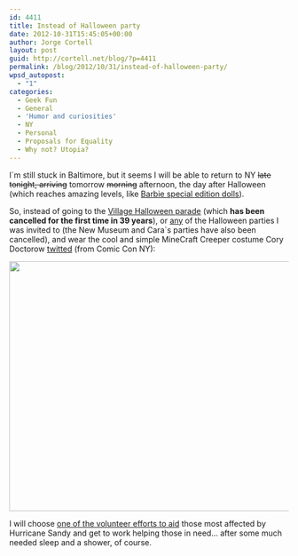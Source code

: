 ```yaml
---
id: 4411
title: Instead of Halloween party
date: 2012-10-31T15:45:05+00:00
author: Jorge Cortell
layout: post
guid: http://cortell.net/blog/?p=4411
permalink: /blog/2012/10/31/instead-of-halloween-party/
wpsd_autopost:
  - "1"
categories:
  - Geek Fun
  - General
  - 'Humor and curiosities'
  - NY
  - Personal
  - Proposals for Equality
  - Why not? Utopia?
---
```

I`m still stuck in Baltimore, but it seems I will be able to return to NY <del>late tonight, arriving</del> tomorrow <del>morning</del> afternoon, the day after Halloween (which reaches amazing levels, like <a title="http://www.barbiecollector.com/shop/doll/haunted-beauty-ghost-barbie-doll-w7819" href="http://www.barbiecollector.com/shop/doll/haunted-beauty-ghost-barbie-doll-w7819" target="_blank">Barbie special edition dolls</a>).

So, instead of going to the <a title="http://halloween-nyc.com/" href="http://halloween-nyc.com/" target="_blank">Village Halloween parade</a> (which **has been cancelled for the first time in 39 years**), or <a title="http://www.newmuseum.org/calendar/view/new-museum-costume-party" href="http://www.newmuseum.org/calendar/view/new-museum-costume-party" target="_blank">any</a> of the Halloween parties I was invited to (the New Museum and Cara`s parties have also been cancelled), and wear the cool and simple MineCraft Creeper costume Cory Doctorow <a title="https://twitter.com/doctorow/status/256847189479919616/photo/1" href="https://twitter.com/doctorow/status/256847189479919616/photo/1" target="_blank">twitted</a> (from Comic Con NY):

<img class="aligncenter" title="Creeper!" src="https://pbs.twimg.com/media/A5CBKHLCEAAjUq3.jpg" alt="" width="600" height="450" />

I will choose <a title="http://www.huffingtonpost.com/2012/10/30/hurricane-sandy-how-to-help_n_2045622.html?1351627814&ncid=edlinkusaolp00000009" href="http://www.huffingtonpost.com/2012/10/30/hurricane-sandy-how-to-help_n_2045622.html?1351627814&ncid=edlinkusaolp00000009" target="_blank">one of the volunteer efforts to aid</a> those most affected by Hurricane Sandy and get to work helping those in need... after some much needed sleep and a shower, of course.